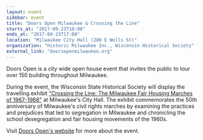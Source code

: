 ```yaml
---
layout: event
sidebar: event
title: "Doors Open Milwaukee & Crossing the Line"
starts_at: "2017-09-23T10:00"
ends_at: "2017-09-23T17:00"
location: "Milwaukee City Hall (200 E Wells St)"
organization: "Historic Milwaukee Inc., Wisconsin Historical Society"
external_link: "doorsopenmilwaukee.org"
---
```


Doors Open is a city wide open house event that invites the public to tour over 150 building throughout Milwaukee. 

During the event, the Wisconsin State Historical Society will display the travelling exhibit ["Crossing the Line: The Milwaukee Fair Housing Marches of 1967-1968"](https://www.wisconsinhistory.org/calendar/series/43/crossing-the-line) at Milwaukee's City Hall. The exhibit commemorates the 50th anniversary of Milwaukee's civil rights marches by examining the practices and prejudices that led to segregation in Milwaukee and chronicling the school desegregation and fair housing movements of the 1960s. 

Visit [Doors Open's website](http://www.doorsopenmilwaukee.org) for more about the event.
